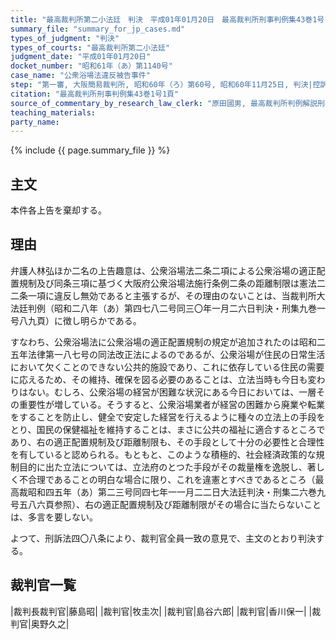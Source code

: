 ```yaml
---
title: "最高裁判所第二小法廷　判決　平成01年01月20日　最高裁判所刑事判例集43巻1号1頁"
summary_file: "summary_for_jp_cases.md"
types_of_judgment: "判決"
types_of_courts: "最高裁判所第二小法廷"
judgment_date: "平成01年01月20日"
docket_number: "昭和61年（あ）第1140号"
case_name: "公衆浴場法違反被告事件"
step: "第一審, 大阪簡易裁判所, 昭和60年（ろ）第60号, 昭和60年11月25日, 判決|控訴審, 大阪高等裁判所, 昭和62年（う）第1297号, 昭和61年8月28日, 判決"
citation: "最高裁判所刑事判例集43巻1号1頁"
source_of_commentary_by_research_law_clerk: "原田國男, 最高裁判所判例解説刑事篇平成1年度1頁"
teaching_materials:
party_name:
---
```




{% include {{ page.summary_file }}  %}










## 主文



本件各上告を棄却する。





## 理由



弁護人林弘ほか二名の上告趣意は、公衆浴場法二条二項による公衆浴場の適正配置規制及び同条三項に基づく大阪府公衆浴場法施行条例二条の距離制限は憲法二二条一項に違反し無効であると主張するが、その理由のないことは、当裁判所大法廷判例（昭和二八年（あ）第四七八二号同三〇年一月二六日判決・刑集九巻一号八九頁）に徴し明らかである。

すなわち、公衆浴場法に公衆浴場の適正配置規制の規定が追加されたのは昭和二五年法律第一八七号の同法改正法によるのであるが、公衆浴場が住民の日常生活において欠くことのできない公共的施設であり、これに依存している住民の需要に応えるため、その維持、確保を図る必要のあることは、立法当時も今日も変わりはない。むしろ、公衆浴場の経営が困難な状況にある今日においては、一層その重要性が増している。そうすると、公衆浴場業者が経営の困難から廃業や転業をすることを防止し、健全で安定した経営を行えるように種々の立法上の手段をとり、国民の保健福祉を維持することは、まさに公共の福祉に適合するところであり、右の適正配置規制及び距離制限も、その手段として十分の必要性と合理性を有していると認められる。もともと、このような積極的、社会経済政策的な規制目的に出た立法については、立法府のとつた手段がその裁量権を逸脱し、著しく不合理であることの明白な場合に限り、これを違憲とすべきであるところ（最高裁昭和四五年（あ）第二三号同四七年一一月二二日大法廷判決・刑集二六巻九号五八六頁参照）、右の適正配置規制及び距離制限がその場合に当たらないことは、多言を要しない。

よつて、刑訴法四〇八条により、裁判官全員一致の意見で、主文のとおり判決する。

## 裁判官一覧

|裁判長裁判官|藤島昭|
|裁判官|牧圭次|
|裁判官|島谷六郎|
|裁判官|香川保一|
|裁判官|奥野久之|

